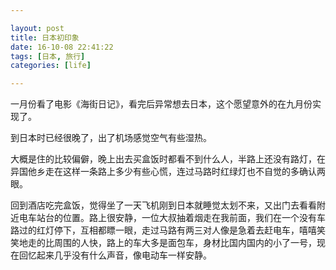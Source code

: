 ```yaml
---

layout: post
title: 日本初印象
date: 16-10-08 22:41:22
tags: [日本, 旅行]
categories: [life]

---
```


一月份看了电影《海街日记》，看完后异常想去日本，这个愿望意外的在九月份实现了。

到日本时已经很晚了，出了机场感觉空气有些湿热。

大概是住的比较偏僻，晚上出去买盒饭时都看不到什么人，半路上还没有路灯，在异国他乡走在这样一条路上多少有些心慌，连过马路时红绿灯也不自觉的多确认两眼。

回到酒店吃完盒饭，觉得坐了一天飞机刚到日本就睡觉太划不来，又出门去看看附近电车站台的位置。路上很安静，一位大叔抽着烟走在我前面，我们在一个没有车路过的红灯停下，互相都瞟一眼，走过马路有两三对人像是急着去赶电车，嘻嘻笑笑地走的比周围的人快，路上的车大多是面包车，身材比国内国内的小了一号，现在回忆起来几乎没有什么声音，像电动车一样安静。